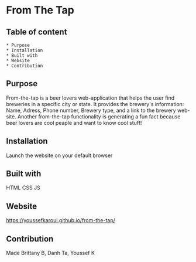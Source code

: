 # From The Tap 

## Table of content 
    * Purpose 
    * Installation 
    * Built with 
    * Website 
    * Contribution 

## Purpose

From-the-tap is a beer lovers web-application that helps the user find breweries in a specific city or state. It provides the brewery's information: Name, Adress, Phone number, Brewery type, and a link to the brewery web-site. Another from-the-tap functionality is generating a fun fact because beer lovers are cool peaple and want to know cool stuff! 


## Installation 

Launch the website on your default browser 

## Built with 

HTML
CSS
JS

## Website

https://youssefkaroui.github.io/from-the-tap/

## Contribution 

Made Brittany B, Danh Ta, Youssef K
